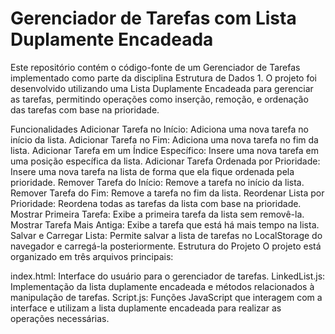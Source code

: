 # Gerenciador de Tarefas com Lista Duplamente Encadeada #
Este repositório contém o código-fonte de um Gerenciador de Tarefas implementado como parte da disciplina Estrutura de Dados 1. O projeto foi desenvolvido utilizando uma Lista Duplamente Encadeada para gerenciar as tarefas, permitindo operações como inserção, remoção, e ordenação das tarefas com base na prioridade.

Funcionalidades
Adicionar Tarefa no Início: Adiciona uma nova tarefa no início da lista.
Adicionar Tarefa no Fim: Adiciona uma nova tarefa no fim da lista.
Adicionar Tarefa em um Índice Específico: Insere uma nova tarefa em uma posição específica da lista.
Adicionar Tarefa Ordenada por Prioridade: Insere uma nova tarefa na lista de forma que ela fique ordenada pela prioridade.
Remover Tarefa do Início: Remove a tarefa no início da lista.
Remover Tarefa do Fim: Remove a tarefa no fim da lista.
Reordenar Lista por Prioridade: Reordena todas as tarefas da lista com base na prioridade.
Mostrar Primeira Tarefa: Exibe a primeira tarefa da lista sem removê-la.
Mostrar Tarefa Mais Antiga: Exibe a tarefa que está há mais tempo na lista.
Salvar e Carregar Lista: Permite salvar a lista de tarefas no LocalStorage do navegador e carregá-la posteriormente.
Estrutura do Projeto
O projeto está organizado em três arquivos principais:

index.html: Interface do usuário para o gerenciador de tarefas.
LinkedList.js: Implementação da lista duplamente encadeada e métodos relacionados à manipulação de tarefas.
Script.js: Funções JavaScript que interagem com a interface e utilizam a lista duplamente encadeada para realizar as operações necessárias.
